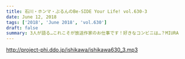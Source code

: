 ```yaml
---
title: 石川・ホンマ・ぶるんのBe-SIDE Your Life! vol.630-3
date: June 12, 2018
tags: ['2018', 'June 2018', 'vol.630']
draft: false
summary: 3人が語る…これこそが放送作家のお仕事です！好きなコンビニは…？MIURA
---
```


http://project-phi.ddo.jp/ishikawa/ishikawa630_3.mp3
